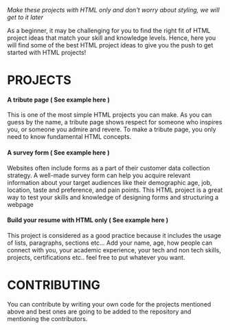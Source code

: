 *Make these projects with HTML only and don't worry about styling, we will get to it later*

As a beginner, it may be challenging for you to find the right fit of HTML project ideas that match your skill and knowledge levels. Hence, here you will find some of the best HTML project ideas to give you the push to get started with HTML projects!

# PROJECTS

#### A tribute page ( See example here )
This is one of the most simple HTML projects you can make. As you can guess by the name, a tribute page shows respect for someone who inspires you, or someone you admire and revere. To make a tribute page, you only need to know fundamental HTML concepts.

#### A survey form ( See example here )
Websites often include forms as a part of their customer data collection strategy. A well-made survey form can help you acquire relevant information about your target audiences like their demographic age, job, location, taste and preference, and pain points. This HTML project is a great way to test your skills and knowledge of designing forms and structuring a webpage

#### Build your resume with HTML only ( See example here )
This project is considered as a good practice because it includes the usage of lists, paragraphs, sections etc...
Add your name, age, how people can connect with you, your academic experience, your tech and non tech skills, projects, certifications etc.. feel free to put whatever you want.

# CONTRIBUTING
You can contribute by writing your own code for the projects mentioned above and best ones are going to be added to the repository and mentioning the contributors.